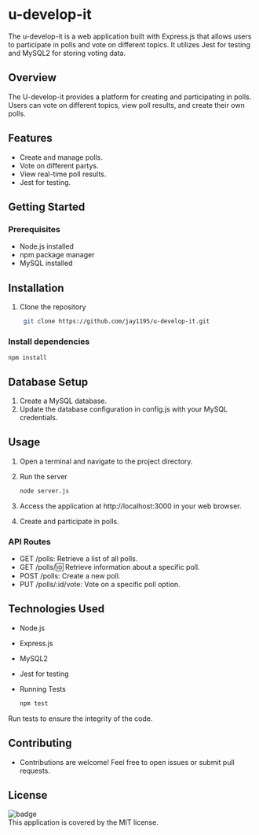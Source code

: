 # u-develop-it

The u-develop-it is a web application built with Express.js that allows users to participate in polls and vote on different topics. It utilizes Jest for testing and MySQL2 for storing voting data.

## Overview

The U-develop-it provides a platform for creating and participating in polls. Users can vote on different topics, view poll results, and create their own polls.

## Features

- Create and manage polls.
- Vote on different partys.
- View real-time poll results.
- Jest for testing.

## Getting Started

### Prerequisites

- Node.js installed
- npm package manager
- MySQL installed

## Installation

1. Clone the repository
   
   ```bash
    git clone https://github.com/jay1195/u-develop-it.git
   
### Install dependencies
    npm install

## Database Setup
1. Create a MySQL database.
2. Update the database configuration in config.js with your MySQL credentials.

## Usage
1. Open a terminal and navigate to the project directory.
2. Run the server
   
   ```bash
   node server.js

3. Access the application at http://localhost:3000 in your web browser.
4. Create and participate in polls.
   
### API Routes
- GET /polls: Retrieve a list of all polls.
- GET /polls/:id: Retrieve information about a specific poll.
- POST /polls: Create a new poll.
- PUT /polls/:id/vote: Vote on a specific poll option.
  
## Technologies Used
- Node.js
- Express.js
- MySQL2
- Jest for testing
- Running Tests
  
  ````bash
  npm test
  
Run tests to ensure the integrity of the code.

## Contributing
- Contributions are welcome! Feel free to open issues or submit pull requests.

## License
![badge](https://img.shields.io/badge/license-MIT-brightgreen)
<br />
This application is covered by the MIT license. 
